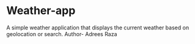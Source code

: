# Weather-app
A simple weather application that displays the current weather based on geolocation or search.
Author- Adrees Raza
